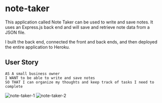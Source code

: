 # note-taker

This application called Note Taker can be used to write and save notes. It uses an Express.js back end and will save and retrieve note data from a JSON file.

I built the back end, connected the front and back ends, and then deployed the entire application to Heroku.

## User Story

```
AS A small business owner
I WANT to be able to write and save notes
SO THAT I can organize my thoughts and keep track of tasks I need to complete
```

![note-taker-1](assets/images/note-taker-1.png)
![note-taker-2](assets/images/note-taker-2.png)
